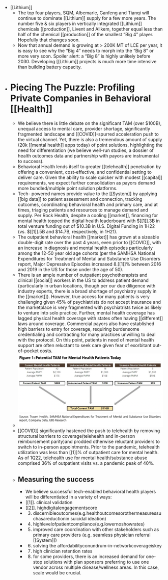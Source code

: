 - [[Lithium]]
	- The top four players, SQM, Albemarle, Ganfeng and Tianqi will continue to dominate [[Lithium]] supply for a few more years. The number five & six players in vertically integrated [[Lithium]] chemicals [[production]], Livent and Allkem, together equal less than half of the chemical [[production]] of the smallest “Big 4” player. Hopefully that changes soon.
	- Now that annual demand is growing at > 200K MT of LCE per year, it is easy to see why the “Big 4” needs to morph into the “Big 8” or more very soon. Spoiler alert: a “Big 8” is highly unlikely before 2030. Developing [[Lithium]] projects is much more time intensive than building battery capacity.
- # Piecing The Puzzle: Profiling Private Companies in Behavioral [[Health]]
	- We believe there is little debate on the significant TAM (over $100B), unequal access to mental care, provider shortage, significantly fragmented landscape and [[COVID]]-spurred acceleration push to the virtual channel. Yet, there is also a tremendous amount of supply (20k [[mental health]] apps today) of point solutions, highlighting the need for differentiation (we believe well-run studies, a dossier of health outcomes data and partnership with payors are instrumental to success).
	- Behavioral Health lends itself to greater [[telehealth]] penetration by offering a convenient, cost-effective, and confidential setting to deliver care. Given the ability to scale quicker with modest [[capital]] requirements, we expect further consolidation as payors demand more bundled/multiple point solution platforms.
	- Tech- powered names provide value to the [[System]] by applying [[big data]] to patient assessment and connection, tracking outcomes, coordinating behavioral health and primary care, and at times, triaging patients and resources to manage demand and supply. Per Rock Health, despite a cooling [[market]], financing for mental health topped the digital health leaderboard with $[[1]].3B in total venture funding out of $10.3B in U.S. Digital Funding in 1H22 (vs. $[[1]].5B and $14.7B, respectively, in 1H21).
	- The outpatient behavioral health [[market]] has grown at a sizeable double-digit rate over the past 4 years, even prior to [[COVID]], with an increase in diagnosis and mental health episodes particularly among the 12-50 year old age cohorts (per the SAMHSA National Expenditures for Treatment of Mental and Substance Use Disorders report, Major Depressive Episodes increased 8.[[1]]% between 2016 and 2019 in the US for those under the age of 50).
	- There is an ample number of outpatient psychotherapists and clinical [[social]] workers in the US to address patient demand (particularly in urban locations, though per our due diligence with industry experts, there is a broad shortage of psychiatry supply in the [[market]]). However, true access for many patients is very challenging given 45% of psychiatrists do not accept insurance and the marketplace is very fragmented with psychiatrists twice as likely to venture into solo practice. Further, mental health coverage has lagged physical health coverage with states often having [[different]] laws around coverage. Commercial payors also have established high barriers to entry for coverage, requiring burdensome credentialing and contracting for many practices unwilling to deal with the protocol. On this point, patients in need of mental health support are often reluctant to seek care given fear of exorbitant out-of-pocket costs.
	- ![image.png](../assets/image_1661423332361_0.png)
	- [[COVID]] significantly hastened the push to telehealth by removing structural barriers to coverage(telehealth and in-person reimbursement parity)and prodded otherwise reluctant providers to switch to in-person appointments. Prior to the pandemic, telehealth utilization was less than [[1]]% of outpatient care for mental health. As of 1Q22, telehealth use for mental health/substance abuse comprised 36% of outpatient visits vs. a pandemic peak of 40%.
	- ## Measuring the success
		- We believe successful tech-enabled behavioral health players will be differentiated in a variety of ways:
		- [[1]]. clinical validation
		- [[2]]. highdigitalengagementscore
		- 3. discernibleoutcomes(e.g.healthoutcomesorothermeasuressuchasareductionin
		  suicidal ideation)
		- 4. highlevelofpatientcompliance(e.g.lowernoshowrates)
		- 5. improved care coordination with other stakeholders such as primary care providers
		  (e.g. seamless physician referral [[System]])
		- 6. solving the affordabilityconundrum-in-networkcoverageiskey
		- 7. high clinician retention rates
		- 8. for some providers, there is an increased demand for one-stop solutions with plan
		  sponsors preferring to use one vendor across multiple disease/wellness areas. In this case, scale would be crucial.